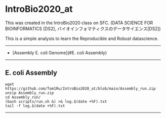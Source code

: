 # IntroBio2020_at
This was created in the IntroBio2020 class on SFC.
(DATA SCIENCE FOR BIOINFORMATICS [DS2], バイオインフォマティクスのデータサイエンス[DS2])

This is a simple analysis to learn the Reproducible and Robust datascience.

---


- [Assembly E. coli Genome](#E. coli Assembly)


---


## E. coli Assembly
 ```
wget https://github.com/Tom1Ru/IntroBio2020_at/blob/main/Assembly_run.zip
unzip Assembly_run.zip
cd Assembly_run/
(bash scripts/run.sh &) >& log.$(date +%F).txt
tail -f log.$(date +%F).txt
```



---
